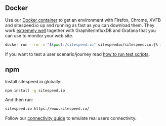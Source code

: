 
## Docker

Use our [Docker container](https://hub.docker.com/r/sitespeedio/sitespeed.io/) to get an environment with Firefox, Chrome, XVFB and sitespeed.io up and running as fast as you can download them. They work [extremely well]({{site.baseurl}}/documentation/sitespeed.io/performance-dashboard/) together with Graphite/InfluxDB and Grafana that you can use to monitor your web site.

~~~bash
docker run --rm -v "$(pwd):/sitespeed.io" sitespeedio/sitespeed.io:{% include version/sitespeed.io.txt  %} https://www.sitespeed.io/
~~~

If you want to test a user scenario/journey read [how to run test scripts](/documentation/sitespeed.io/scripting/).

## npm

Install sitespeed.io globally:

~~~bash
npm install -g sitespeed.io
~~~

And then run:

~~~bash
sitespeed.io https://www.sitespeed.io/
~~~

Follow our [connectivity guide]({{site.baseurl}}/documentation/sitespeed.io/connectivity) to emulate real users connectivity.
